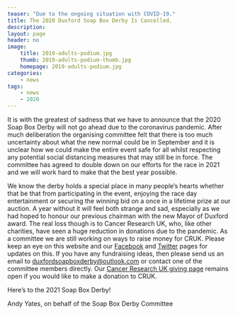 ```yaml
---
teaser: "Due to the ongoing situation with COVID-19."
title: The 2020 Duxford Soap Box Derby Is Cancelled.
description:
layout: page
header: no
image: 
    title: 2019-adults-podium.jpg
    thumb: 2019-adults-podium-thumb.jpg
    homepage: 2019-adults-podium.jpg
categories:
    - news
tags:
    - news
    - 2020
---
```


It is with the greatest of sadness that we have to announce that the 2020 Soap Box Derby will not go ahead due to the coronavirus pandemic. After much deliberation the organising committee felt that there is too much uncertainty about what the new normal could be in September and it is unclear how we could make the entire event safe for all whilst respecting any potential social distancing measures that may still be in force. The committee has agreed to double down on our efforts for the race in 2021 and we will work hard to make that the best year possible.

We know the derby holds a special place in many people’s hearts whether that be that from participating in the event, enjoying the race day entertainment or securing the winning bid on a once in a lifetime prize at our auction. A year without it will feel both strange and sad, especially as we had hoped to honour our previous chairman with the new Mayor of Duxford award. The real loss though is to Cancer Research UK, who, like other charities, have seen a huge reduction in donations due to the pandemic. As a committee we are still working on ways to raise money for CRUK. Please keep an eye on this website and our [Facebook][1] and [Twitter][2] pages for updates on this. If you have any fundraising ideas, then please send us an email to [duxfordsoapboxderby@outlook.com][3] or contact one of the committee members directly. Our [Cancer Research UK giving page][4] remains open if you would like to make a donation to CRUK. 

Here’s to the 2021 Soap Box Derby!

Andy Yates, on behalf of the Soap Box Derby Committee


[1]: https://www.facebook.com/DuxfordSoapBoxDerby/
[2]: https://twitter.com/duxford_soapbox
[3]: mailto:duxfordsoapboxderby@outlook.com
[4]: https://fundraise.cancerresearchuk.org/page/duxford-soap-box-derby-2020
